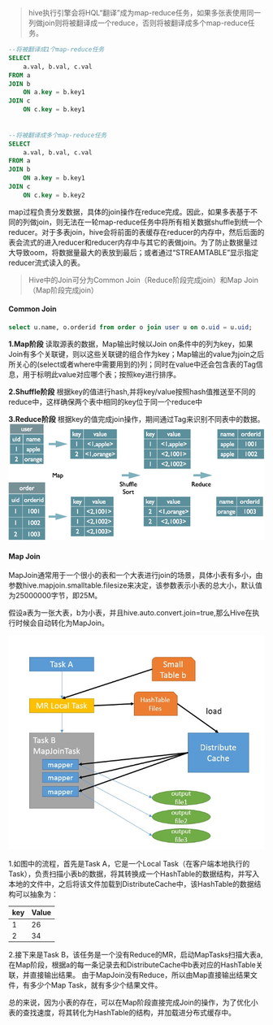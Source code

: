 > hive执行引擎会将HQL“翻译”成为map-reduce任务，如果多张表使用同一列做join则将被翻译成一个reduce，否则将被翻译成多个map-reduce任务。

```sql
--将被翻译成1个map-reduce任务
SELECT
    a.val, b.val, c.val
FROM a
JOIN b
    ON a.key = b.key1
JOIN c
    ON c.key = b.key1


--将被翻译成多个map-reduce任务
SELECT
    a.val, b.val, c.val
FROM a
JOIN b
    ON a.key = b.key1
JOIN c
    ON c.key = b.key2
```

​	map过程负责分发数据，具体的join操作在reduce完成。因此，如果多表基于不同的列做join，则无法在一轮map-reduce任务中将所有相关数据shuffle到统一个reducer。
​	对于多表join，hive会将前面的表缓存在reducer的内存中，然后后面的表会流式的进入reducer和reducer内存中与其它的表做join。
​	为了防止数据量过大导致oom，将数据量最大的表放到最后；或者通过“STREAMTABLE”显示指定reducer流式读入的表。



> Hive中的Join可分为Common Join（Reduce阶段完成join）和Map Join（Map阶段完成join）

#### Common Join

```sql
select u.name, o.orderid from order o join user u on o.uid = u.uid;
```

**1.Map阶段**
读取源表的数据，Map输出时候以Join on条件中的列为key，如果Join有多个关联键，则以这些关联键的组合作为key；Map输出的value为join之后所关心的(select或者where中需要用到的)列；同时在value中还会包含表的Tag信息，用于标明此value对应哪个表；按照key进行排序。

**2.Shuffle阶段**
根据key的值进行hash,并将key/value按照hash值推送至不同的reduce中，这样确保两个表中相同的key位于同一个reduce中

**3.Reduce阶段**
根据key的值完成join操作，期间通过Tag来识别不同表中的数据。
![image](../picture/20180331111341450.png)





#### Map Join

MapJoin通常用于一个很小的表和一个大表进行join的场景，具体小表有多小，由参数hive.mapjoin.smalltable.filesize来决定，该参数表示小表的总大小，默认值为25000000字节，即25M。



假设a表为一张大表，b为小表，并且hive.auto.convert.join=true,那么Hive在执行时候会自动转化为MapJoin。

![image](../picture/20180331121235939.jpeg)

1.如图中的流程，首先是Task A，它是一个Local Task（在客户端本地执行的Task），负责扫描小表b的数据，将其转换成一个HashTable的数据结构，并写入本地的文件中，之后将该文件加载到DistributeCache中，该HashTable的数据结构可以抽象为：

| key  | Value |
| ---- | ----- |
| 1    | 26    |
| 2    | 34    |

2.接下来是Task B，该任务是一个没有Reduce的MR，启动MapTasks扫描大表a,在Map阶段，根据a的每一条记录去和DistributeCache中b表对应的HashTable关联，并直接输出结果。
由于MapJoin没有Reduce，所以由Map直接输出结果文件，有多少个Map Task，就有多少个结果文件。



总的来说，因为小表的存在，可以在Map阶段直接完成Join的操作，为了优化小表的查找速度，将其转化为HashTable的结构，并加载进分布式缓存中。